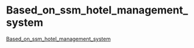 # Based_on_ssm_hotel_management_system
[Based_on_ssm_hotel_management_system](https://aiwithcloud.com/2022/09/14/based_on_ssm_hotel_management_system/)